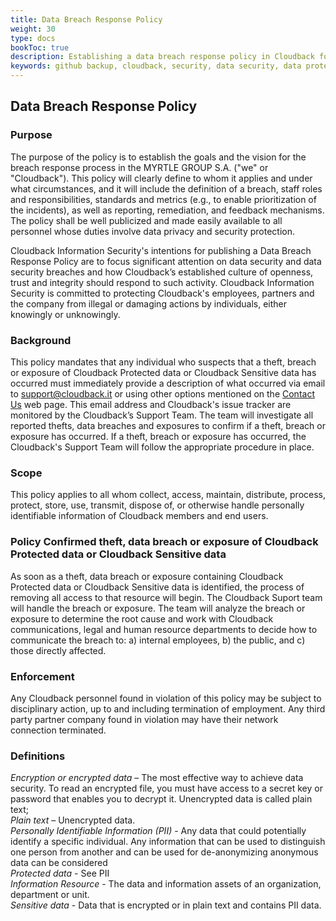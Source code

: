 ```yaml
---
title: Data Breach Response Policy
weight: 30
type: docs
bookToc: true
description: Establishing a data breach response policy in Cloudback for GitHub repository backup
keywords: github backup, cloudback, security, data security, data protection, data privacy, data backup, data recovery, data breach, disaster recovery, incident response plan, disaster recovery plan, vulnerability management, vulnerability management workflow, data breach response policy
---
```


## Data Breach Response Policy

### Purpose 

The purpose of the policy is to establish the goals and the vision for the breach response process in the MYRTLE GROUP S.A. ("we" or "Cloudback"). This policy will clearly define to whom it applies and under what circumstances, and it will include the definition of a breach, staff roles and responsibilities, standards and metrics (e.g., to enable prioritization of the incidents), as well as reporting, remediation, and feedback mechanisms. The policy shall be well publicized and made easily available to all personnel whose duties involve data privacy and security protection.

Cloudback Information Security's intentions for publishing a Data Breach Response Policy are to focus significant attention on data security and data security breaches and how Cloudback’s established culture of openness, trust and integrity should respond to such activity. Cloudback Information Security is committed to protecting Cloudback's employees, partners and the company from illegal or damaging actions by individuals, either knowingly or unknowingly.

### Background

This policy mandates that any individual who suspects that a theft, breach or exposure of Cloudback Protected data or Cloudback Sensitive data has occurred must immediately provide a description of what occurred via email to support@cloudback.it or using other options mentioned on the [Contact Us](https://docs.cloudback.it/contact-us/) web page. This email address and Cloudback's issue tracker are monitored by the Cloudback’s Support Team. The team will investigate all reported thefts, data breaches and exposures to confirm if a theft, breach or exposure has occurred. If a theft, breach or exposure has occurred, the Cloudback's Support Team will follow the appropriate procedure in place.

### Scope

This policy applies to all whom collect, access, maintain, distribute, process, protect, store, use, transmit, dispose of, or otherwise handle personally identifiable information of Cloudback members and end users. 

### Policy Confirmed theft, data breach or exposure of Cloudback Protected data or Cloudback Sensitive data

As soon as a theft, data breach or exposure containing Cloudback Protected data or Cloudback Sensitive data is identified, the process of removing all access to that resource will begin. The Cloudback Suport team will handle the breach or exposure. The team will analyze the breach or exposure to determine the root cause and work with Cloudback communications, legal and human resource departments to decide how to communicate the breach to: a) internal employees, b) the public, and c) those directly affected.

### Enforcement 

Any Cloudback personnel found in violation of this policy may be subject to disciplinary action, up to and including termination of employment. Any third party partner company found in violation may have their network connection terminated. 

### Definitions 

*Encryption or encrypted data* – The most effective way to achieve data security. To read an encrypted file, you must have access to a secret key or password that enables you to decrypt it. Unencrypted data is called plain text; </br>
*Plain text* – Unencrypted data. </br>
*Personally Identifiable Information (PII)* - Any data that could potentially identify a specific individual. Any information that can be used to distinguish one person from another and can be used for de-anonymizing anonymous data can be considered </br>
*Protected data* - See PII </br>
*Information Resource* - The data and information assets of an organization, department or unit. </br>
*Sensitive data* - Data that is encrypted or in plain text and contains PII data. </br>
